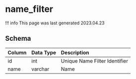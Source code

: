 # name_filter

!!! info
	This page was last generated 2023.04.23

## Schema

| Column | Data Type | Description |
| :--- | :--- | :--- |
| id | int | Unique Name Filter Identifier |
| name | varchar | Name |

